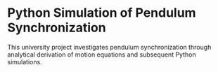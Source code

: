 # Python Simulation of Pendulum Synchronization

This university project investigates pendulum synchronization through analytical derivation of motion equations and subsequent Python simulations.
